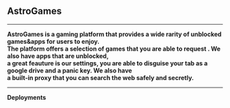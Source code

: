 ## AstroGames
<b><hr>
<p>AstroGames is a gaming platform that provides a wide rarity of unblocked games&apps for users to enjoy. <br>
The platform offers a selection of games that you are able to request . We also have apps that are unblocked, <br>
a great feauture is our settings, you are able to disguise your tab as a google drive and a panic key. We also have <br>
a built-in proxy that you can search the web safely and secretly.<p>
<hr>
<h>Deployments<h>
